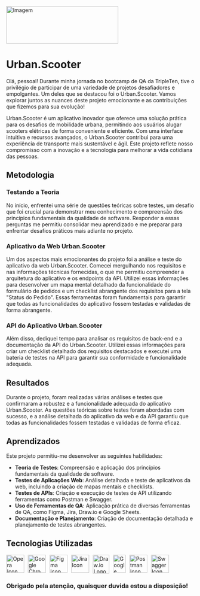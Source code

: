 <img src="https://i.imgur.com/ydMn5Ny.jpg" alt="Imagem" width="300" height="100">

# Urban.Scooter

Olá, pessoal! Durante minha jornada no bootcamp de QA da TripleTen, tive o privilégio de participar de uma variedade de projetos desafiadores e empolgantes. Um deles que se destacou foi o Urban.Scooter. Vamos explorar juntos as nuances deste projeto emocionante e as contribuições que fizemos para sua evolução!

Urban.Scooter é um aplicativo inovador que oferece uma solução prática para os desafios de mobilidade urbana, permitindo aos usuários alugar scooters elétricas de forma conveniente e eficiente. Com uma interface intuitiva e recursos avançados, o Urban.Scooter contribui para uma experiência de transporte mais sustentável e ágil. Este projeto reflete nosso compromisso com a inovação e a tecnologia para melhorar a vida cotidiana das pessoas.

## Metodologia

### Testando a Teoria
No início, enfrentei uma série de questões teóricas sobre testes, um desafio que foi crucial para demonstrar meu conhecimento e compreensão dos princípios fundamentais da qualidade de software. Responder a essas perguntas me permitiu consolidar meu aprendizado e me preparar para enfrentar desafios práticos mais adiante no projeto.

### Aplicativo da Web Urban.Scooter
Um dos aspectos mais emocionantes do projeto foi a análise e teste do aplicativo da web Urban.Scooter. Comecei mergulhando nos requisitos e nas informações técnicas fornecidas, o que me permitiu compreender a arquitetura do aplicativo e os endpoints da API. Utilizei essas informações para desenvolver um mapa mental detalhado da funcionalidade do formulário de pedidos e um checklist abrangente dos requisitos para a tela "Status do Pedido". Essas ferramentas foram fundamentais para garantir que todas as funcionalidades do aplicativo fossem testadas e validadas de forma abrangente.

### API do Aplicativo Urban.Scooter
Além disso, dediquei tempo para analisar os requisitos de back-end e a documentação da API do Urban.Scooter. Utilizei essas informações para criar um checklist detalhado dos requisitos destacados e executei uma bateria de testes na API para garantir sua conformidade e funcionalidade adequada.


## Resultados

Durante o projeto, foram realizadas várias análises e testes que confirmaram a robustez e a funcionalidade adequada do aplicativo Urban.Scooter. As questões teóricas sobre testes foram abordadas com sucesso, e a análise detalhada do aplicativo da web e da API garantiu que todas as funcionalidades fossem testadas e validadas de forma eficaz.

## Aprendizados

Este projeto permitiu-me desenvolver as seguintes habilidades:

- **Teoria de Testes**: Compreensão e aplicação dos princípios fundamentais da qualidade de software.
- **Testes de Aplicações Web**: Análise detalhada e teste de aplicativos da web, incluindo a criação de mapas mentais e checklists.
- **Testes de APIs**: Criação e execução de testes de API utilizando ferramentas como Postman e Swagger.
- **Uso de Ferramentas de QA**: Aplicação prática de diversas ferramentas de QA, como Figma, Jira, Draw.io e Google Sheets.
- **Documentação e Planejamento**: Criação de documentação detalhada e planejamento de testes abrangentes.

## Tecnologias Utilizadas

<div style="display: flex; flex-wrap: wrap; gap: 10px;">
  <img src="https://cdn.jsdelivr.net/gh/devicons/devicon@latest/icons/opera/opera-original.svg" alt="Opera Icon" width="48" height="48" title="Visit Opera website">
  <a href="https://www.google.com/chrome/" target="_blank">
    <img src="https://cdn.jsdelivr.net/gh/devicons/devicon@latest/icons/google/google-original.svg" alt="Google Chrome Icon" width="48" height="48" title="Visit Google Chrome website">
  </a>
  <a href="https://www.figma.com/" target="_blank">
    <img src="https://cdn.jsdelivr.net/gh/devicons/devicon@latest/icons/figma/figma-original.svg" alt="Figma Icon" width="48" height="48" title="Visit Figma website">
  </a>
  <a href="https://www.atlassian.com/software/jira" target="_blank">
    <img src="https://cdn.jsdelivr.net/gh/devicons/devicon@latest/icons/jira/jira-original.svg" alt="Jira Icon" width="48" height="48" title="Visit Jira website">
  </a>
  <img src="https://static-00.iconduck.com/assets.00/file-type-drawio-icon-2048x2048-dxjfklgq.png" alt="Draw.io Logo" height="50" width="44" />
  <img src="https://seeklogo.com/images/G/google-sheets-logo-D2A35FF8A4-seeklogo.com.png" alt="Google Sheets Logo" height="48" width="34" />
  <a href="https://www.getpostman.com/" target="_blank">
    <img src="https://cdn.jsdelivr.net/gh/devicons/devicon@latest/icons/postman/postman-original.svg" alt="Postman Icon" width="48" height="48" title="Visit Postman website">
  </a>
  <a href="https://swagger.io/" target="_blank">
    <img src="https://cdn.jsdelivr.net/gh/devicons/devicon@latest/icons/swagger/swagger-original.svg" alt="Swagger Icon" width="48" height="48" title="Visit Swagger website">
  </a>
</div>

 ### Obrigado pela atenção, quaisquer duvida estou a disposição!
